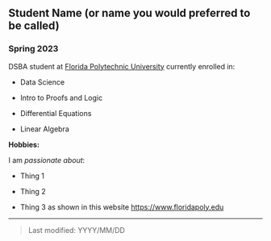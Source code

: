 ## Student Name (or name you would preferred to be called)

### Spring 2023

DSBA student at [Florida Polytechnic University](https://www.floridapoly.edu) currently enrolled in: 

- Data Science

- Intro to Proofs and Logic

- Differential Equations

- Linear Algebra

**Hobbies:**

I am _passionate about_: 

- Thing 1

- Thing 2

- Thing 3 as shown in this website <https://www.floridapoly.edu>

***

> Last modified: YYYY/MM/DD
